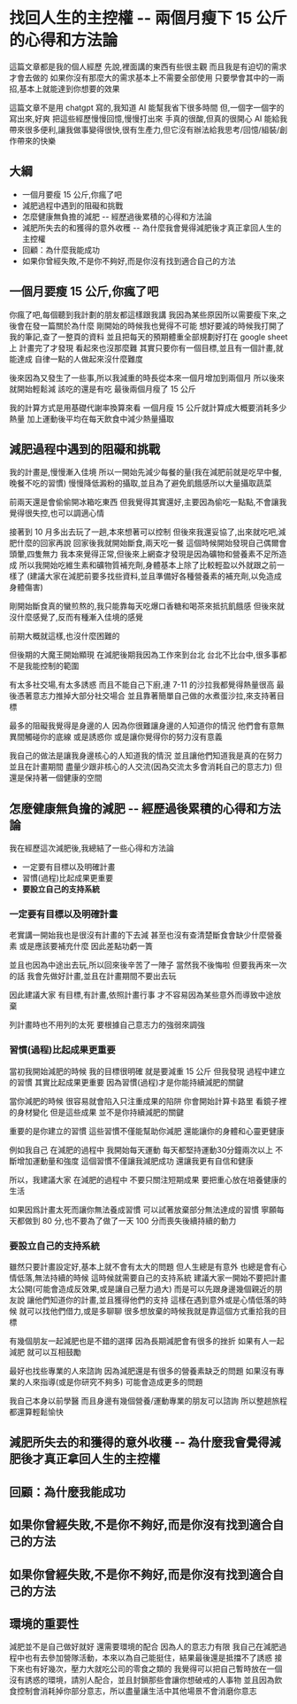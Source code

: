 # 找回人生的主控權 -- 兩個月瘦下 15 公斤的心得和方法論

這篇文章都是我的個人經歷
先說,裡面講的東西有些很主觀
而且我是有迫切的需求才會去做的
如果你沒有那麼大的需求基本上不需要全部使用
只要學會其中的一兩招,基本上就能達到你想要的效果

這篇文章不是用 chatgpt 寫的,我知道 AI 能幫我省下很多時間
但,一個字一個字的寫出來,好爽
把這些經歷慢慢回憶,慢慢打出來
手真的很酸,但真的很開心
AI 能給我帶來很多便利,讓我做事變得很快,很有生產力,但它沒有辦法給我思考/回憶/組裝/創作帶來的快樂

## 大綱

- 一個月要瘦 15 公斤,你瘋了吧
- 減肥過程中遇到的阻礙和挑戰
- 怎麼健康無負擔的減肥 -- 經歷過後累積的心得和方法論
- 減肥所失去的和獲得的意外收穫 -- 為什麼我會覺得減肥後才真正拿回人生的主控權
- 回顧：為什麼我能成功
- 如果你曾經失敗,不是你不夠好,而是你沒有找到適合自己的方法

## 一個月要瘦 15 公斤,你瘋了吧

你瘋了吧,每個聽到我計劃的朋友都這樣跟我講
我因為某些原因所以需要瘦下來,之後會在發一篇關於為什麼
剛開始的時候我也覺得不可能
想好要減的時候我打開了我的筆記,查了一整頁的資料
並且把每天的預期體重全部規劃好打在 google sheet 上
計畫完了才發現
看起來也沒那麼難
其實只要你有一個目標,並且有一個計畫,就能達成
自律一點的人做起來沒什麼難度

後來因為又發生了一些事,所以我減重的時長從本來一個月增加到兩個月
所以後來就開始輕鬆減
該吃的還是有吃
最後兩個月瘦了 15 公斤

我的計算方式是用基礎代謝率換算來看
一個月瘦 15 公斤就計算成大概要消耗多少熱量
加上運動後平均在每天飲食中減少熱量攝取

## 減肥過程中遇到的阻礙和挑戰

我的計畫是,慢慢漸入佳境
所以一開始先減少每餐的量(我在減肥前就是吃早中餐,晚餐不吃的習慣)
慢慢降低澱粉的攝取,並且為了避免飢餓感所以大量攝取蔬菜

前兩天還是會偷偷開冰箱吃東西
但我覺得其實還好,主要因為偷吃一點點,不會讓我覺得很失控,也可以調適心情

接著到 10 月多出去玩了一趟,本來想著可以控制
但後來我還妥協了,出來就吃吧,減肥什麼的回家再說
回家後我就開始斷食,兩天吃一餐
這個時候開始發現自己偶爾會頭暈,四隻無力
我本來覺得正常,但後來上網查才發現是因為礦物和營養素不足所造成
所以我開始吃維生素和礦物質補充劑,身體基本上除了比較輕盈以外就跟之前一樣了
(建議大家在減肥前要多找些資料,並且準備好各種營養素的補充劑,以免造成身體傷害)

剛開始斷食真的蠻煎熬的,我只能靠每天吃爆口香糖和喝茶來抵抗飢餓感
但後來就沒什麼感覺了,反而有種漸入佳境的感覺

前期大概就這樣,也沒什麼困難的

但後期的大魔王開始顯現
在減肥後期我因為工作來到台北
台北不比台中,很多事都不是我能控制的範圍

有太多社交場,有太多誘惑
而且不能自己下廚,連 7-11 的沙拉我都覺得熱量很高
最後憑著意志力推掉大部分社交場合
並且靠著簡單自己做的水煮蛋沙拉,來支持著目標

最多的阻礙我覺得是身邊的人
因為你很難讓身邊的人知道你的情況
他們會有意無異間觸碰你的底線
或是誘惑你
或是讓你覺得你的努力沒有意義

我自己的做法是讓我身邊核心的人知道我的情況
並且讓他們知道我是真的在努力
並且在計畫期間
盡量少跟非核心的人交流(因為交流太多會消耗自己的意志力)
但還是保持著一個健康的空間

## 怎麼健康無負擔的減肥 -- 經歷過後累積的心得和方法論

我在經歷這次減肥後,我總結了一些心得和方法論
- 一定要有目標以及明確計畫
- 習慣(過程)比起成果更重要
- **要設立自己的支持系統**

### 一定要有目標以及明確計畫
老實講一開始我也是很沒有計畫的下去減
甚至也沒有查清楚斷食會缺少什麼營養素
或是應該要補充什麼
因此差點功虧一簣

並且也因為中途出去玩,所以回來後辛苦了一陣子
當然我不後悔啦
但要我再來一次的話
我會先做好計畫,並且在計畫期間不要出去玩

因此建議大家
有目標,有計畫,依照計畫行事
才不容易因為某些意外而導致中途放棄

列計畫時也不用列的太死
要根據自己意志力的強弱來調強

### 習慣(過程)比起成果更重要

當初我開始減肥的時候
我的目標很明確
就是要減重 15 公斤
但我發現
過程中建立的習慣
其實比起成果更重要
因為習慣(過程)才是你能持續減肥的關鍵

當你減肥的時候
很容易就會陷入只注重成果的陷阱
你會開始計算卡路里
看鏡子裡的身材變化
但是這些成果
並不是你持續減肥的關鍵

重要的是你建立的習慣
這些習慣不僅能幫助你減肥
還能讓你的身體和心靈更健康

例如我自己
在減肥的過程中
我開始每天運動
每天都堅持運動30分鐘兩次以上
不斷增加運動量和強度
這個習慣不僅讓我減肥成功
還讓我更有自信和健康

所以，我建議大家
在減肥的過程中
不要只關注短期成果
要把重心放在培養健康的生活

如果因爲計畫太死而讓你無法養成習慣
可以試著放棄部分無法達成的習慣
寧願每天都做到 80 分,也不要為了做了一天 100 分而喪失後續持續的動力

### 要設立自己的支持系統
雖然只要計畫設定好,基本上就不會有太大的問題
但人生總是有意外
也總是會有心情低落,無法持續的時候
這時候就需要自己的支持系統
建議大家一開始不要把計畫太公開(可能會造成反效果,或是讓自己壓力過大)
而是可以先跟身邊幾個親近的朋友說
讓他們知道你的計畫,並且獲得他們的支持
這樣在遇到意外或是心情低落的時候
就可以找他們借力,或是多聊聊
很多想放棄的時候我就是靠這個方式重拾我的目標

有幾個朋友一起減肥也是不錯的選擇
因為長期減肥會有很多的挫折
如果有人一起減肥
就可以互相鼓勵

最好也找些專業的人來諮詢
因為減肥還是有很多的營養素缺乏的問題
如果沒有專業的人來指導(或是你研究不夠多)
可能會造成更多的問題

我自己本身以前學醫
而且身邊有幾個營養/運動專業的朋友可以諮詢
所以整趟旅程都還算輕鬆愉快

## 減肥所失去的和獲得的意外收穫  -- 為什麼我會覺得減肥後才真正拿回人生的主控權

## 回顧：為什麼我能成功
## 如果你曾經失敗,不是你不夠好,而是你沒有找到適合自己的方法 ##

## 如果你曾經失敗,不是你不夠好,而是你沒有找到適合自己的方法

## 環境的重要性

減肥並不是自己做好就好
還需要環境的配合
因為人的意志力有限
我自己在減肥過程中也有去參加營隊活動，本來以為自己能挺住，結果最後還是抵擋不了誘惑
接下來也有好幾次，壓力大就吃公司的零食之類的
我覺得可以把自己暫時放在一個沒有誘惑的環境，請別人配合，並且封鎖那些會讓你想破戒的人事物
並且因為飲食控制會消耗掉你部分意志，所以盡量讓生活中其他場景不會消磨你意志

